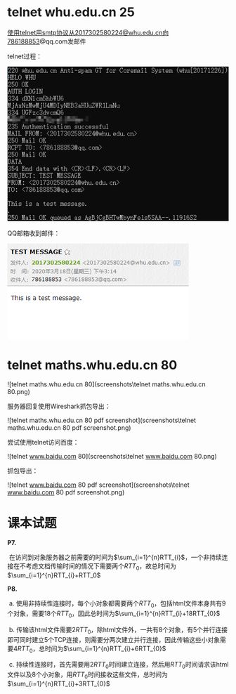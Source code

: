 # telnet whu.edu.cn 25

使用telnet用smtp协议从2017302580224@whu.edu.cn向786188853@qq.com发邮件

telnet过程：

![cmd](screenshots\cmd.png)

QQ邮箱收到邮件：

![qqmail](screenshots\qqmail.png)

# telnet maths.whu.edu.cn 80

![telnet maths.whu.edu.cn 80](screenshots\telnet maths.whu.edu.cn 80.png)

服务器回复使用Wireshark抓包导出：

![telnet maths.whu.edu.cn 80 pdf screenshot](screenshots\telnet maths.whu.edu.cn 80 pdf screenshot.png)



尝试使用telnet访问百度：

![telnet www.baidu.com 80](screenshots\telnet www.baidu.com 80.png)

抓包导出：

![telnet www.baidu.com 80 pdf screenshot](screenshots\telnet www.baidu.com 80 pdf screenshot.png)



# 课本试题

**P7.**

​	在访问到对象服务器之前需要的时间为$\sum_{i=1}^{n}RTT_{i}$，一个非持续连接在不考虑文档传输时间的情况下需要两个$RTT_{0}$，故总时间为$\sum_{i=1}^{n}RTT_{i}+RTT_0$



**P8.**

​	a. 使用非持续性连接时，每个小对象都需要两个$RTT_{0}$，包括html文件本身共有9个对象，需要18个$RTT_{0}$，因此总时间为$\sum_{i=1}^{n}RTT_{i}+18RTT_{0}$

​	b. 传输该html文件需要$2RTT_{0}，$除html文件外，一共有8个对象，有5个并行连接即可同时建立5个TCP连接，则需要分两次建立并行连接，因此传输这些小对象需要$4RTT_{0}$，总时间为$\sum_{i=1}^{n}RTT_{i}+6RTT_{0}$

​	c. 持续性连接时，首先需要用$2RTT_{0}$时间建立连接，然后用$RTT_{0}$时间请求该html文件以及8个小对象，用$RTT_{0}$时间接收这些文件，总时间为$\sum_{i=1}^{n}RTT_{i}+3RTT_{0}$